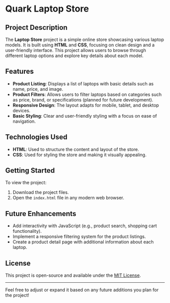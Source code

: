 # Quark Laptop Store

## Project Description

The **Laptop Store** project is a simple online store showcasing various laptop models. It is built using **HTML** and **CSS**, focusing on clean design and a user-friendly interface. This project allows users to browse through different laptop options and explore key details about each model.

## Features

- **Product Listing**: Displays a list of laptops with basic details such as name, price, and image.
- **Product Filters**: Allows users to filter laptops based on categories such as price, brand, or specifications (planned for future development).
- **Responsive Design**: The layout adapts for mobile, tablet, and desktop devices.
- **Basic Styling**: Clear and user-friendly styling with a focus on ease of navigation.

## Technologies Used

- **HTML**: Used to structure the content and layout of the store.
- **CSS**: Used for styling the store and making it visually appealing.

## Getting Started

To view the project:

1. Download the project files.
2. Open the `index.html` file in any modern web browser.

## Future Enhancements

- Add interactivity with JavaScript (e.g., product search, shopping cart functionality).
- Implement a responsive filtering system for the product listings.
- Create a product detail page with additional information about each laptop.

## License

This project is open-source and available under the [MIT License](LICENSE).

---

Feel free to adjust or expand it based on any future additions you plan for the project!
